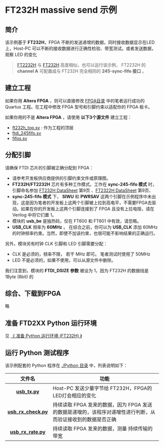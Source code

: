 FT232H massive send 示例
===============================

## 简介

该示例基于 **FT232H**，FPGA 不断的发送递增的数据，同时接收数据显示在LED上，Host-PC 可以不断的接收数据进行正确性检验、带宽测试。或者发送数据，观察 LED 的变化

>  [FT2232H](https://ftdichip.com/Products/ICs/FT2232H.htm) 与 [FT232H](https://ftdichip.com/Products/ICs/FT232H.htm) 高度相似，也可以运行该示例， FT2232H 的 **channel A** 可配置成与 FT232H 完全相同的 **245-sync-fifo 接口** 。


## 建立工程

如果你用 **Altera FPGA** ，则可以直接修改 [FPGA目录](https://github.com/WangXuan95/FTDI-245fifo-interface/blob/master/example/FT232H_massive_send/FPGA) 中的笔者运行成功的 Quartus 工程。在工程中修改 FPGA 型号和引脚约束以适配你的 FPGA 板卡。

如果你用的不是 **Altera FPGA** ，请使用 **以下3个源文件** 建立工程：

* [ft232h_top.sv](https://github.com/WangXuan95/FTDI-245fifo-interface/blob/master/example/FT232H_massive_send/FPGA/ft232h_top.sv) : 作为工程的顶层
* [ftdi_245fifo.sv](https://github.com/WangXuan95/FTDI-245fifo-interface/blob/master/RTL/ftdi_245fifo.sv)
* [fifos.sv](https://github.com/WangXuan95/FTDI-245fifo-interface/blob/master/RTL/fifos.sv)

## 分配引脚

请确保 FTDI 芯片的引脚被正确分配到 FPGA：

* 请参考开发板供应商提供的引脚约束文件或原理图。
* **FT232H/FT2232H** 芯片有多种工作模式。工作在 **sync-245-fifo 模式** 时，引脚命名参加 [FT232H DataSheet](https://www.ftdichip.com/Support/Documents/DataSheets/ICs/DS_FT232H.pdf) 第9页 、[FT2322H DataSheet](https://www.ftdichip.com/Support/Documents/DataSheets/ICs/DS_FT2232H.pdf) 第9页、
* **sync-245-fifo 模式** 下， **SIWU** 和 **PWRSAV** 这两个引脚在示例程序中未出现，这是因为笔者的开发板上这两个引脚被上拉到高电平，不需要FPGA去驱动。如果在你的开发板上这两个引脚连接到了 FPGA 且没有上拉电阻，请在 Verilog 中将它们置 1。
* 模块的 **usb_be** 是独热码，仅在 FT600 和 FT601 中有效，请忽略。
* **USB_CLK** 频率为 **60MHz** 。 在综合之前，你可以为 **USB_CLK** 添加 60MHz 的时钟频率约束。当然，即使不加该约束，也很可能不影响结果的正确运行。

另外，模块另有时钟 CLK 引脚和 LED 引脚需要分配：

* CLK 是必须的，频率不限， 若干 MHz 即可。 笔者测试时使用了 50MHz
* LED 不是必须的，如果不使用，可以从源文件中删除。

我们注意到，模块的 **FTDI_DSIZE 参数** 被设为 1，因为 FT232H 的数据线是 1Byte (8bit) 的

## 综合、下载到FPGA

略

## 准备 FTD2XX Python 运行环境

见 [《 准备 Python 运行环境 (FT232H) 》](https://github.com/WangXuan95/FTDI-245fifo-interface/blob/master/doc/Python_FTD2XX_guide.md)

## 运行 Python 测试程序

该示例配套的 Python 程序在 [./Python 目录](https://github.com/WangXuan95/FTDI-245fifo-interface/blob/master/example/FT232H_massive_send/Python) 中，列表说明如下：

| 文件名           | 功能    |
| :--------:       | -----    |
| [**usb_tx.py**](https://github.com/WangXuan95/FTDI-245fifo-interface/blob/master/example/FT232H_massive_send/Python/usb_tx.py) | Host-PC 发送少量字节给 FT232H，FPGA的 LED灯会相应的变化    |
| [**usb_rx_check.py**](https://github.com/WangXuan95/FTDI-245fifo-interface/blob/master/example/FT232H_massive_send/Python/usb_rx_check.py)   | 持续读取 FPGA 发来的数据，因为 FPGA 发送的数据是递增的，该程序对递增性进行判断，从而验证接收到的数据是否正确 |
| [**usb_rx_rate.py**](https://github.com/WangXuan95/FTDI-245fifo-interface/blob/master/example/FT232H_massive_send/Python/usb_rx_rate.py)  | 持续读取 FPGA 发来的数据，测量 持续传输的带宽 |


